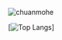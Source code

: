 
![chuanmohe](https://github-readme-stats.vercel.app/api?username=chuanmohe&show_icons=true&count_private=true&include_all_commits=true&bg_color=30,e96443,904e95&title_color=fff&text_color=fff&icon_color=79ff97)


[![Top Langs](https://github-readme-stats.vercel.app/api/top-langs/?username=chuanmohe&layout=compact)]
